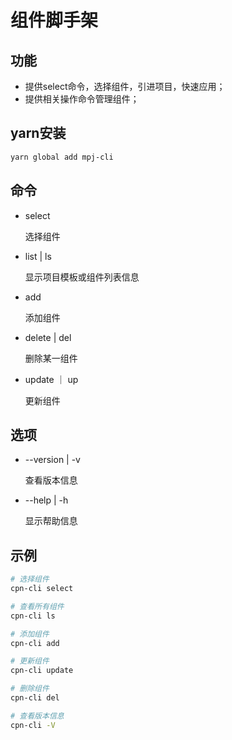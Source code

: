 # 组件脚手架
## 功能
- 提供select命令，选择组件，引进项目，快速应用；
- 提供相关操作命令管理组件；

## yarn安装
```bash
yarn global add mpj-cli
```

## 命令
- select

  选择组件

- list | ls

  显示项目模板或组件列表信息

- add

  添加组件

- delete | del

  删除某一组件

- update ｜ up

  更新组件


## 选项
- --version | -v

  查看版本信息

- --help | -h

  显示帮助信息

## 示例
```bash
# 选择组件
cpn-cli select

# 查看所有组件
cpn-cli ls

# 添加组件
cpn-cli add

# 更新组件
cpn-cli update

# 删除组件
cpn-cli del

# 查看版本信息
cpn-cli -V
```

